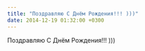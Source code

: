 ```yaml
---
title: "Поздравляю С Днём Рождения!!! )))"
date: 2014-12-19 01:32:00 +0300
---
```


Поздравляю С Днём Рождения!!! )))

